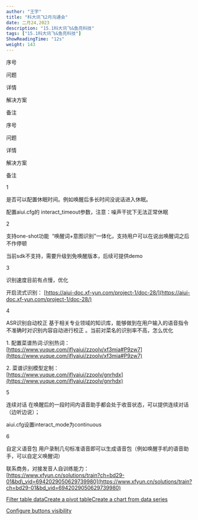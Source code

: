 ```yaml
---
author: "王宇"
title: "科大讯飞2月沟通会"
date: 二月24,2023
description: "15.1科大讯飞&鱼亮科技"
tags: ["15.1科大讯飞&鱼亮科技"]
ShowReadingTime: "12s"
weight: 143
---
```

序号

问题

详情

解决方案

  

备注

序号

问题

详情

解决方案

  

备注

1

是否可以配置休眠时间。例如唤醒后多长时间没说话进入休眠。

  

配置aiui.cfg的 interact\_timeout参数，注意：噪声干扰下无法正常休眠

  

  

2

支持one-shot功能  “唤醒词+意图识别”一体化，支持用户可以在说出唤醒词之后不作停顿  

  

当前sdk不支持，需要升级到免唤醒版本，后续可提供demo  
  

  

  

3

识别速度目前有点慢，优化

  

开启流式识别： [https://aiui-doc.xf-yun.com/project-1/doc-28/](https://aiui-doc.xf-yun.com/project-1/doc-28/)

  

  

4

ASR识别自动校正 基于相关专业领域的知识库，能够做到在用户输入的语音指令不准确时对识别内容自动进行校正 。当前对菜名的识别率不高，怎么优化  

  

1\. 配置菜谱热词:识别热词：[https://www.yuque.com/iflyaiui/zzoolv/xf3mia#P9zw7](https://www.yuque.com/iflyaiui/zzoolv/xf3mia#P9zw7)

2\. 菜谱识别模型定制：  
[https://www.yuque.com/iflyaiui/zzoolv/gnrhdx](https://www.yuque.com/iflyaiui/zzoolv/gnrhdx)

  

  

5

连续对话 在唤醒后的一段时间内语音助手都会处于收音状态，可以提供连续对话（边听边说）；  

  

aiui.cfg设置interact\_mode为continuous

  

  

6

自定义语音包 用户录制几句标准语音即可以生成语音包（例如唤醒手机的语音助手，可以自定义唤醒词）

  

联系商务，对接发音人自训练能力：  
[https://www.xfyun.cn/solutions/train?ch=bd29-01&bd\_vid=6942029050629739980](https://www.xfyun.cn/solutions/train?ch=bd29-01&bd_vid=6942029050629739980)

  

  

  

  

  

  

  

  

  

  

  

  

  

  

  

  

  

  

  

  

[Filter table data](#)[Create a pivot table](#)[Create a chart from data series](#)

[Configure buttons visibility](/users/tfac-settings.action)